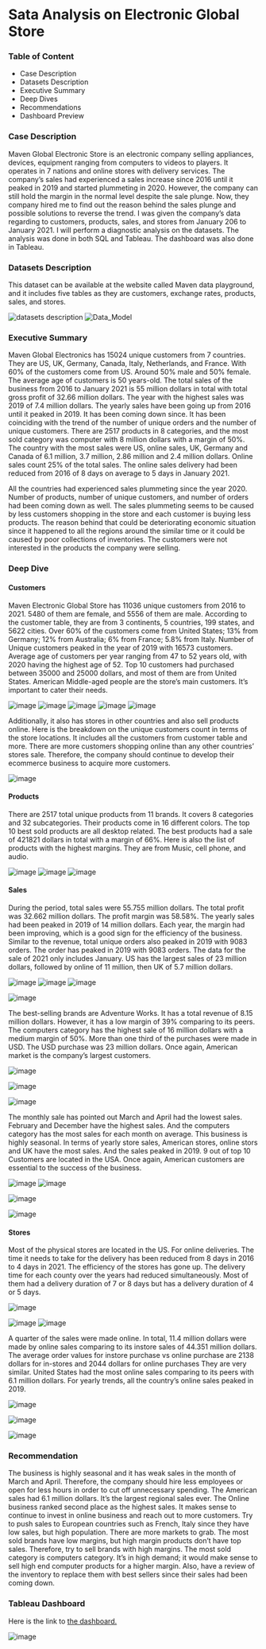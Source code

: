 # Sata Analysis on Electronic Global Store

<h3>Table of Content</h3>
<ul>
<li>Case Description</li>
<li>Datasets Description</li>
<li>Executive Summary</li>
<li>Deep Dives</li>
<li>Recommendations</li>
<li>Dashboard Preview</li>
</ul>



<h3>Case Description</h3>
<p>Maven Global Electronic Store is an electronic company selling appliances, devices, equipment ranging from computers to videos to players. It operates in 7 nations and online stores with delivery services. The company’s sales had experienced a sales increase since 2016 until it peaked in 2019 and started plummeting in 2020. However, the company can still hold the margin in the normal level despite the sale plunge. Now, they company hired me to find out the reason behind the sales plunge and possible solutions to reverse the trend. I was given the company’s data regarding to customers, products, sales, and stores from January 206 to January 2021.  I will perform a diagnostic analysis on the datasets. The analysis was done in both SQL and Tableau. The dashboard was also done in Tableau. </p>


<h3>Datasets Description</h3>
<p>This dataset can be available at the website called Maven data playground, and it  includes five tables as they are customers, exchange rates, products, sales, and stores. </p>

![datasets description](https://github.com/user-attachments/assets/246ffbb2-0f87-4159-8595-1c9ca0ca4b69)
![Data_Model](https://github.com/user-attachments/assets/94b37ff8-a406-45dd-a3c3-4dc2a48e8f10)



<h3>Executive Summary</h3>
<p>Maven Global Electronics has 15024 unique customers from 7 countries. They are US, UK, Germany, Canada, Italy, Netherlands, and France. With 60% of the customers come from US. Around 50% male and 50% female. The average age of customers is 50 years-old. The total sales of the business from 2016 to January 2021 is 55 million dollars in total with total gross profit of 32.66 million dollars. The year with the highest sales was 2019 of 7.4 million dollars. The yearly sales have been going up from 2016 until it peaked in 2019. It has been coming down since. It has been coinciding with the trend of the number of unique orders and the number of unique customers. There are 2517 products in 8 categories, and the most sold category was computer with 8 million dollars with a margin of 50%. The country with the most sales were US, online sales, UK, Germany and Canada of 6.1 million, 3.7 million, 2.86 million and 2.4 million dollars. Online sales count 25% of the total sales. The online sales delivery had been reduced from 2016 of 8 days on average to 5 days in January 2021. </p>
<p> All the countries had experienced sales plummeting since the year 2020. Number of products, number of unique customers, and number of orders had been coming down as well.  The sales plummeting seems to be caused by less customers shopping in the store and each customer is buying less products. The reason behind that could be deteriorating economic situation since it happened to all the regions around the similar time or it could be caused by poor collections of inventories. The customers were not interested in the products the company were selling. </p>

<h3>Deep Dive</h3>
<h4>Customers</h4>
<p>Maven Electronic Global Store has 11036 unique customers from 2016 to 2021. 5480 of them are female, and 5556 of them are male. According to the customer table, they are from 3 continents, 5 countries, 199 states, and 5622 cities. Over 60% of the customers come from United States; 13% from Germany; 12% from Australia; 6% from France; 5.8% from Italy. Number of Unique customers peaked in the year of 2019 with 16573 customers. Average age of customers per year ranging from 47 to 52 years old, with 2020 having the highest age of 52. Top 10 customers had purchased between 35000 and 25000 dollars, and most of them are from United States.  American Middle-aged people are the store’s main customers. It’s important to cater their needs. </p>

![image](https://github.com/user-attachments/assets/4b51f562-338c-48cf-9a49-a5ae44019532)
![image](https://github.com/user-attachments/assets/005e0958-505c-4b01-ae2d-5e87b210d9c7)
![image](https://github.com/user-attachments/assets/4dbe6644-5295-4825-a6c7-eefa33a14628)
![image](https://github.com/user-attachments/assets/b9c179fe-14d0-459b-a128-417ce8617624)
![image](https://github.com/user-attachments/assets/3c927001-3742-4001-a82c-ebe7c8e74a58)

<p>Additionally, it also has stores in other countries and also sell products online. Here is the breakdown on the unique customers count in terms of the store locations. It includes all the customers from customer table and more.   There are more customers shopping online than any other countries’ stores sale. Therefore, the company should continue to develop their ecommerce business to acquire more customers. </p>

![image](https://github.com/user-attachments/assets/ca648c61-cfb6-497c-9152-5c9b5faeaf3f)
 




<h4>Products</h4>
<p>There are 2517 total unique products from 11 brands. It covers 8 categories and 32 subcategories. Their products come in 16 different colors. The top 10 best sold products are all desktop related. The best products had a sale of 421821 dollars in total with a margin of 66%. Here is also the list of products with the highest margins. They are from Music, cell phone, and audio. </p>
 
 ![image](https://github.com/user-attachments/assets/ceb2d279-c0fe-4e5e-8a16-ff799a8417a0)
 ![image](https://github.com/user-attachments/assets/011bbe2a-7798-4f94-a6ef-1bd2b1e22305)
![image](https://github.com/user-attachments/assets/e93299ca-546c-4191-b69b-eeec9e190392)

  
 

 
<h4>Sales</h4>
<p>During the period, total sales were 55.755 million dollars. The total profit was 32.662 million dollars. The profit margin was 58.58%. The yearly sales had been peaked in 2019 of 14 million dollars. Each year, the margin had been improving, which is a good sign for the efficiency of the business. Similar to the revenue, total unique orders also peaked in 2019 with 9083 orders. The order has peaked in 2019 with 9083 orders. The data for the sale of 2021 only includes January. US has the largest sales of 23 million dollars, followed by online of 11 million, then UK of 5.7 million dollars.</p>

 
 ![image](https://github.com/user-attachments/assets/bf31e3c6-40b8-4566-90dc-9bd20e7710fc)
![image](https://github.com/user-attachments/assets/f55fd8b8-3cbe-47d5-8b50-dcc26d856a2a)
![image](https://github.com/user-attachments/assets/d651ff30-b96f-4705-9163-e4b019827cc7)

 ![image](https://github.com/user-attachments/assets/12af6002-bae2-48ba-8367-e6ddbbc97e7f)


 


<p>The best-selling brands are Adventure Works. It has a total revenue of 8.15 million dollars. However, it has a low margin of 39% comparing to its peers.  The computers category has the highest sale of 16 million dollars with a medium margin of 50%. More than one third of the purchases were made in USD. The USD purchase was 23 million dollars. Once again, American market is the company’s largest customers. </p>


 ![image](https://github.com/user-attachments/assets/bb219ae0-26a1-4c6d-be0f-20aedf72dbaa)

![image](https://github.com/user-attachments/assets/e7581aed-0c5e-4c89-a4de-0406b3d40a73)

 ![image](https://github.com/user-attachments/assets/934bf37c-5375-461d-90d3-46ef2180afcd)


 



<p>The monthly sale has pointed out March and April had the lowest sales. February and December have the highest sales. And the computers category has the most sales for each month on average. This business is highly seasonal. In terms of yearly store sales, American stores, online stors and UK have the most sales. And the sales peaked in 2019.  9 out of top 10 Customers are located in the USA. Once again, American customers are essential to the success of the business. </p>
 
![image](https://github.com/user-attachments/assets/3e81b5d9-a82d-4f1d-90f1-1d2631f071f5)
![image](https://github.com/user-attachments/assets/ef0f051f-356c-40ec-ad55-77e2df49bbdc)

![image](https://github.com/user-attachments/assets/3aa5d125-db49-414d-86be-5a321fc0c269)

 ![image](https://github.com/user-attachments/assets/d8216f9b-315b-4264-b296-c558e58b16cb)


 

 

<h4>Stores</h4>
<p>Most of the physical stores are located in the US. For online deliveries. The time it needs to take for the delivery has been reduced from 8 days in 2016 to 4 days in 2021. The efficiency of the stores has gone up. The delivery time for each county over the years had reduced simultaneously. Most of them had a delivery duration of 7 or 8 days but has a delivery duration of 4 or 5 days. 
 
 ![image](https://github.com/user-attachments/assets/37d10bdb-ef3e-49bc-8f8d-976ffb4036b9)

![image](https://github.com/user-attachments/assets/c83191d5-2b25-4ced-9f31-a8c57eab2a55)
![image](https://github.com/user-attachments/assets/9148c610-e34a-46ee-ac2d-e5d2adf79fc5)


 
<p> A quarter of the sales were made online. In total, 11.4 million dollars were made by online sales comparing to its instore sales of 44.351 million dollars. The average order values for instore purchase vs online purchase are 2138 dollars for in-stores and 2044 dollars for online purchases They are very similar. United States had the most online sales comparing to its peers with 6.1 million dollars. For yearly trends, all the country’s online sales peaked in 2019. </p>

 ![image](https://github.com/user-attachments/assets/e56cbcf7-e018-4d7e-a60d-10221b8977f9)

 ![image](https://github.com/user-attachments/assets/9cffde1b-36fa-4034-8938-6eba28507ff6)

![image](https://github.com/user-attachments/assets/ceac9274-20ba-433d-b8d5-1fde42cdad63)

 
<h3>Recommendation</h3>
<p>The business is highly seasonal and it has weak sales in the month of March and April. Therefore, the company should hire less employees or open for less hours in order to cut off unnecessary spending. The American sales had 6.1 million dollars. It’s the largest regional sales ever. The Online business ranked second place as the highest sales. It makes sense to continue to invest in online business and reach out to more customers. Try to push sales to European countries such as French, Italy since they have low sales, but high population. There are more markets to grab. The most sold brands have low margins, but high margin products don’t have top sales. Therefore, try to sell brands with high margins. The most sold category is computers category. It’s in high demand; it would make sense to sell high end computer products for a higher margin. Also, have a review of the inventory to replace them with best sellers since their sales had been coming down. </p>
<h3>Tableau Dashboard</h3>
<p>Here is the link to <a href="https://public.tableau.com/app/profile/kun.bi/viz/Maven__Electronic_Dashboard/sales_trend">the dashboard.</a>
 
![image](https://github.com/user-attachments/assets/abd8ca34-6875-4f04-b182-b85d26fe8119)

